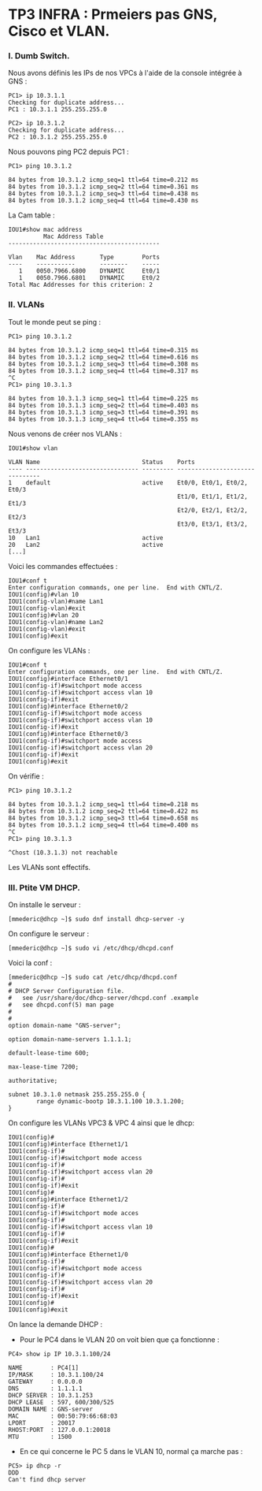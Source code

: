 # TP3 INFRA : Prmeiers pas GNS, Cisco et VLAN.


### I. Dumb Switch. 


Nous avons définis les IPs de nos VPCs à l'aide de la console intégrée à GNS : 
````
PC1> ip 10.3.1.1
Checking for duplicate address...
PC1 : 10.3.1.1 255.255.255.0
````

````
PC2> ip 10.3.1.2
Checking for duplicate address...
PC2 : 10.3.1.2 255.255.255.0
````

Nous pouvons ping PC2 depuis PC1 : 
````
PC1> ping 10.3.1.2

84 bytes from 10.3.1.2 icmp_seq=1 ttl=64 time=0.212 ms
84 bytes from 10.3.1.2 icmp_seq=2 ttl=64 time=0.361 ms
84 bytes from 10.3.1.2 icmp_seq=3 ttl=64 time=0.438 ms
84 bytes from 10.3.1.2 icmp_seq=4 ttl=64 time=0.430 ms
````
La Cam table : 
````
IOU1#show mac address
          Mac Address Table
-------------------------------------------

Vlan    Mac Address       Type        Ports
----    -----------       --------    -----
   1    0050.7966.6800    DYNAMIC     Et0/1
   1    0050.7966.6801    DYNAMIC     Et0/2
Total Mac Addresses for this criterion: 2
````

### II. VLANs

Tout le monde peut se ping : 
````
PC1> ping 10.3.1.2

84 bytes from 10.3.1.2 icmp_seq=1 ttl=64 time=0.315 ms
84 bytes from 10.3.1.2 icmp_seq=2 ttl=64 time=0.616 ms
84 bytes from 10.3.1.2 icmp_seq=3 ttl=64 time=0.308 ms
84 bytes from 10.3.1.2 icmp_seq=4 ttl=64 time=0.317 ms
^C
PC1> ping 10.3.1.3

84 bytes from 10.3.1.3 icmp_seq=1 ttl=64 time=0.225 ms
84 bytes from 10.3.1.3 icmp_seq=2 ttl=64 time=0.403 ms
84 bytes from 10.3.1.3 icmp_seq=3 ttl=64 time=0.391 ms
84 bytes from 10.3.1.3 icmp_seq=4 ttl=64 time=0.355 ms
````

Nous venons de créer nos VLANs : 
````
IOU1#show vlan

VLAN Name                             Status    Ports
---- -------------------------------- --------- -------------------------------
1    default                          active    Et0/0, Et0/1, Et0/2, Et0/3
                                                Et1/0, Et1/1, Et1/2, Et1/3
                                                Et2/0, Et2/1, Et2/2, Et2/3
                                                Et3/0, Et3/1, Et3/2, Et3/3
10   Lan1                             active
20   Lan2                             active
[...]
````

Voici les commandes effectuées : 
````
IOU1#conf t
Enter configuration commands, one per line.  End with CNTL/Z.
IOU1(config)#vlan 10
IOU1(config-vlan)#name Lan1
IOU1(config-vlan)#exit
IOU1(config)#vlan 20
IOU1(config-vlan)#name Lan2
IOU1(config-vlan)#exit
IOU1(config)#exit
````

On configure les VLANs : 
````
IOU1#conf t
Enter configuration commands, one per line.  End with CNTL/Z.
IOU1(config)#interface Ethernet0/1
IOU1(config-if)#switchport mode access
IOU1(config-if)#switchport access vlan 10
IOU1(config-if)#exit
IOU1(config)#interface Ethernet0/2
IOU1(config-if)#switchport mode access
IOU1(config-if)#switchport access vlan 10
IOU1(config-if)#exit
IOU1(config)#interface Ethernet0/3
IOU1(config-if)#switchport mode access
IOU1(config-if)#switchport access vlan 20
IOU1(config-if)#exit
IOU1(config)#exit
````

On vérifie : 
````
PC1> ping 10.3.1.2

84 bytes from 10.3.1.2 icmp_seq=1 ttl=64 time=0.218 ms
84 bytes from 10.3.1.2 icmp_seq=2 ttl=64 time=0.422 ms
84 bytes from 10.3.1.2 icmp_seq=3 ttl=64 time=0.658 ms
84 bytes from 10.3.1.2 icmp_seq=4 ttl=64 time=0.400 ms
^C
PC1> ping 10.3.1.3

^Chost (10.3.1.3) not reachable
````

Les VLANs sont effectifs.

### III. Ptite VM DHCP.

On installe le serveur : 
````
[mmederic@dhcp ~]$ sudo dnf install dhcp-server -y
````

On configure le serveur : 
````
[mmederic@dhcp ~]$ sudo vi /etc/dhcp/dhcpd.conf
````

Voici la conf :
````
[mmederic@dhcp ~]$ sudo cat /etc/dhcp/dhcpd.conf
#
# DHCP Server Configuration file.
#   see /usr/share/doc/dhcp-server/dhcpd.conf .example
#   see dhcpd.conf(5) man page
#
#
option domain-name "GNS-server";

option domain-name-servers 1.1.1.1;

default-lease-time 600;

max-lease-time 7200;

authoritative;

subnet 10.3.1.0 netmask 255.255.255.0 {
        range dynamic-bootp 10.3.1.100 10.3.1.200;
}
````

On configure les VLANs VPC3 & VPC 4 ainsi que le dhcp: 
````
IOU1(config)#
IOU1(config)#interface Ethernet1/1
IOU1(config-if)#
IOU1(config-if)#switchport mode access
IOU1(config-if)#
IOU1(config-if)#switchport access vlan 20
IOU1(config-if)#
IOU1(config-if)#exit
IOU1(config)#
IOU1(config)#interface Ethernet1/2
IOU1(config-if)#
IOU1(config-if)#switchport mode acces
IOU1(config-if)#
IOU1(config-if)#switchport access vlan 10
IOU1(config-if)#
IOU1(config-if)#exit
IOU1(config)#
IOU1(config)#interface Ethernet1/0
IOU1(config-if)#
IOU1(config-if)#switchport mode access
IOU1(config-if)#
IOU1(config-if)#switchport access vlan 20
IOU1(config-if)#
IOU1(config-if)#exit
IOU1(config)#
IOU1(config)#exit
````

On lance la demande DHCP : 
 - Pour le PC4 dans le VLAN 20 on voit bien que ça fonctionne : 
````
PC4> show ip IP 10.3.1.100/24

NAME        : PC4[1]
IP/MASK     : 10.3.1.100/24
GATEWAY     : 0.0.0.0
DNS         : 1.1.1.1
DHCP SERVER : 10.3.1.253
DHCP LEASE  : 597, 600/300/525
DOMAIN NAME : GNS-server
MAC         : 00:50:79:66:68:03
LPORT       : 20017
RHOST:PORT  : 127.0.0.1:20018
MTU         : 1500
````
 - En ce qui concerne le PC 5 dans le VLAN 10, normal ça marche pas : 
````
PC5> ip dhcp -r
DDD
Can't find dhcp server
````

